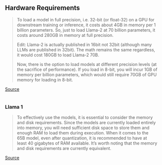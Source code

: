 
## Hardware Requirements 

> To load a model in full precision, i.e. 32-bit (or float-32) on a GPU for 
> downstream training or inference, it costs about 4GB in memory per 1 billion 
> parameters. So, just to load Llama-2 at 70 billion parameters, it costs 
> around 280GB in memory at full precision.
> 
> Edit: Llama-2 is actually published in 16bit not 32bit (although many LLMs 
> are published in 32bit). The math remains the same regardless, it would 
> cost 180GB to load Llama-2 70B.
> 
> Now, there is the option to load models at different precision levels (at 
> the sacrifice of performance). If you load in 8-bit, you will incur 1GB of 
> memory per billion parameters, which would still require 70GB of GPU memory 
> for loading in 8-bit.

[Source](https://webcache.googleusercontent.com/search?q=cache:https://pub.aimind.so/this-is-why-you-cant-use-llama-2-d33701ce0766)</br></br>

### Llama 1
> To effectively use the models, it is essential to consider the memory and 
> disk requirements. Since the models are currently loaded entirely into 
> memory, you will need sufficient disk space to store them and enough RAM to 
> load them during execution. When it comes to the 65B model, even after 
> quantization, it is recommended to have at least 40 gigabytes of RAM 
> available. It’s worth noting that the memory and disk requirements are 
> currently equivalent.

[Source](https://ai.plainenglish.io/%EF%B8%8F-langchain-streamlit-llama-bringing-conversational-ai-to-your-local-machine-a1736252b172)</br></br>

